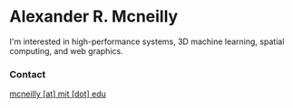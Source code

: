 # Alexander R. Mcneilly


I'm interested in high-performance systems, 3D machine learning, spatial computing, and web graphics.

### Contact

[mcneilly [at] mit [dot] edu](mailto:mcneilly@mit.edu)
